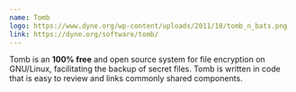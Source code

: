 ```yaml
---
name: Tomb
logo: https://www.dyne.org/wp-content/uploads/2011/10/tomb_n_bats.png
link: https://dyne.org/software/tomb/
---
```

Tomb is an **100% free** and open source system for file encryption on GNU/Linux, facilitating the backup of secret files. Tomb is written in code that is easy to review and links commonly shared components.
